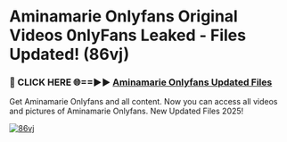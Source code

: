 # Aminamarie Onlyfans Original Videos 0nlyFans Leaked - Files Updated! (86vj)

<h3>🔴 CLICK HERE 🌐==►► <a href="https://tinyurl.com/ehrbuxhb" rel="nofollow">Aminamarie Onlyfans Updated Files</a></h3>

Get Aminamarie Onlyfans and all content. Now you can access all videos and pictures of Aminamarie Onlyfans. New Updated Files 2025!

[![86vj](https://i.imgur.com/lVYEuWS.gif)](https://tinyurl.com/ehrbuxhb)
